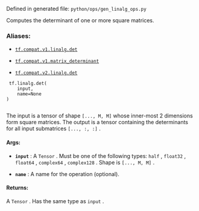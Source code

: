 Defined in generated file:  `python/ops/gen_linalg_ops.py` 

Computes the determinant of one or more square matrices.



### Aliases:

- [ `tf.compat.v1.linalg.det` ](/api_docs/python/tf/linalg/det)

- [ `tf.compat.v1.matrix_determinant` ](/api_docs/python/tf/linalg/det)

- [ `tf.compat.v2.linalg.det` ](/api_docs/python/tf/linalg/det)



```
 tf.linalg.det(
    input,
    name=None
)
 
```

The input is a tensor of shape  `[..., M, M]`  whose inner-most 2 dimensions
form square matrices. The output is a tensor containing the determinants
for all input submatrices  `[..., :, :]` .



#### Args:

- **`input`** : A  `Tensor` . Must be one of the following types:  `half` ,  `float32` ,  `float64` ,  `complex64` ,  `complex128` .
Shape is  `[..., M, M]` .

- **`name`** : A name for the operation (optional).



#### Returns:
A  `Tensor` . Has the same type as  `input` .

